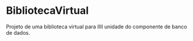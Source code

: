 # BibliotecaVirtual
Projeto de uma biblioteca virtual para IIII unidade do componente de banco de dados.

